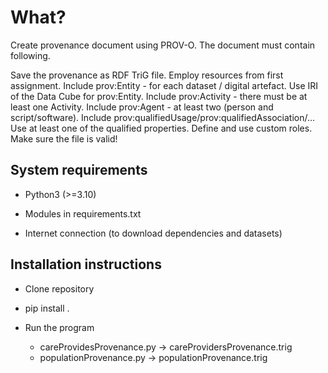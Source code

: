 # What?

Create provenance document using PROV-O. The document must contain following.

Save the provenance as RDF TriG file.
Employ resources from first assignment.
Include prov:Entity - for each dataset / digital artefact.
Use IRI of the Data Cube for prov:Entity.
Include prov:Activity - there must be at least one Activity.
Include prov:Agent - at least two (person and script/software).
Include prov:qualifiedUsage/prov:qualifiedAssociation/...
Use at least one of the qualified properties.
Define and use custom roles.
Make sure the file is valid!

## System requirements


 - Python3 (>=3.10)

 - Modules in requirements.txt

 - Internet connection (to download dependencies and datasets)

## Installation instructions

 - Clone repository

 - pip install .

 - Run the program
   - careProvidesProvenance.py -> careProvidersProvenance.trig
   - populationProvenance.py -> populationProvenance.trig
